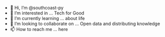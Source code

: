 - 👋 Hi, I’m @southcoast-py
- 👀 I’m interested in ... Tech for Good
- 🌱 I’m currently learning ... about life
- 💞️ I’m looking to collaborate on ... Open data and distributing knowledge
- 📫 How to reach me ... here

<!---
southcoast-py/southcoast-py is a ✨ special ✨ repository because its `README.md` (this file) appears on your GitHub profile.
You can click the Preview link to take a look at your changes.
--->
